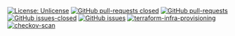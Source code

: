 [![License: Unlicense](https://img.shields.io/badge/license-Unlicense-white.svg)](https://choosealicense.com/licenses/unlicense/) [![GitHub pull-requests closed](https://img.shields.io/github/issues-pr-closed/kunduso/aws-lambda-docker-terraform)](https://github.com/kunduso/aws-lambda-docker-terraform/pulls?q=is%3Apr+is%3Aclosed) [![GitHub pull-requests](https://img.shields.io/github/issues-pr/kunduso/aws-lambda-docker-terraform)](https://GitHub.com/kunduso/aws-lambda-docker-terraform/pull/) 
[![GitHub issues-closed](https://img.shields.io/github/issues-closed/kunduso/aws-lambda-docker-terraform)](https://github.com/kunduso/aws-lambda-docker-terraform/issues?q=is%3Aissue+is%3Aclosed) [![GitHub issues](https://img.shields.io/github/issues/kunduso/aws-lambda-docker-terraform)](https://GitHub.com/kunduso/aws-lambda-docker-terraform/issues/) 
[![terraform-infra-provisioning](https://github.com/kunduso/aws-lambda-docker-terraform/actions/workflows/terraform.yml/badge.svg?branch=main)](https://github.com/kunduso/aws-lambda-docker-terraform/actions/workflows/terraform.yml) [![checkov-scan](https://github.com/kunduso/aws-lambda-docker-terraform/actions/workflows/code-scan.yml/badge.svg?branch=main)](https://github.com/kunduso/aws-lambda-docker-terraform/actions/workflows/code-scan.yml) 